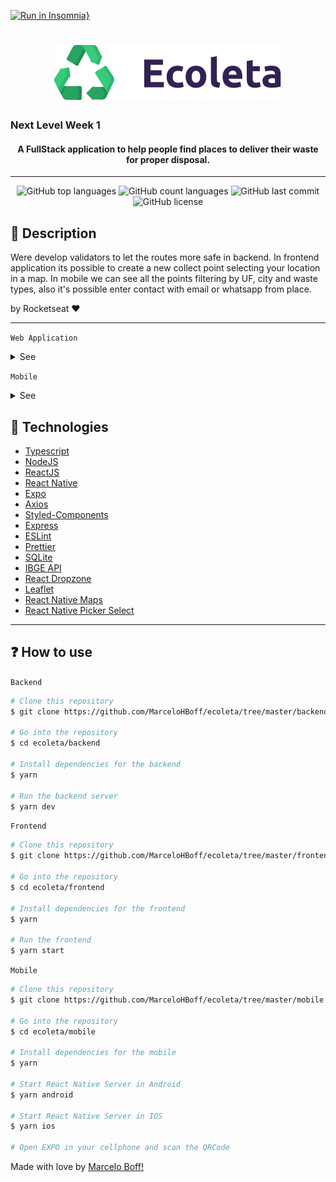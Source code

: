 [![Run in Insomnia}](https://insomnia.rest/images/run.svg)](https://insomnia.rest/run/?label=Ecoleta&uri=https%3A%2F%2Fraw.githubusercontent.com%2FMarceloHBoff%2Fecoleta%2Fmaster%2Finsomnia.json)

<h1 align="center">
  <img src="./.github/assets/logo.svg" alt="Ecoleta" />
</h1>

<h3>Next Level Week 1
  <h4 align="center">
    A FullStack application to help people find places to deliver their waste for proper disposal.
  </h4>
</h3>

---

<p align="center">
  <img alt="GitHub top languages" src="https://img.shields.io/github/languages/top/MarceloHBoff/ecoleta.svg">

  <img alt="GitHub count languages" src="https://img.shields.io/github/languages/count/MarceloHBoff/ecoleta.svg">

  <img alt="GitHub last commit" src="https://img.shields.io/github/last-commit/MarceloHBoff/ecoleta.svg">

  <img alt="GitHub license" src="https://img.shields.io/github/license/MarceloHBoff/ecoleta.svg">
</p>

<h2>📔 Description</h2>

Were develop validators to let the routes more safe in backend. In frontend application its possible to create a new
collect point selecting your location in a map. In mobile we can see all the points filtering by UF, city and waste types, also it's possible enter contact with email or whatsapp from place.

by Rocketseat ❤️

---

`Web Application`

<details>
  <summary>See</summary>

![Frontend](.github/assets/frontend.gif)

</details>

`Mobile`

<details>
  <summary>See</summary>

![Mobile](.github/assets/mobile.gif)

</details>

<h2>🚀 Technologies</h2>

- [Typescript](https://www.typescriptlang.org/)
- [NodeJS](https://nodejs.org)
- [ReactJS](https://reactjs.org/)
- [React Native](https://facebook.github.io/react-native/)
- [Expo](https://expo.io/)
- [Axios](https://github.com/axios/axios)
- [Styled-Components](https://styled-components.com/)
- [Express](https://expressjs.com/pt-br/)
- [ESLint](https://eslint.org/)
- [Prettier](https://prettier.io/)
- [SQLite](https://www.sqlite.org/index.html)
- [IBGE API](https://servicodados.ibge.gov.br/api/docs)
- [React Dropzone](https://react-dropzone.js.org/)
- [Leaflet](https://leafletjs.com/)
- [React Native Maps](https://www.npmjs.com/package/react-native-maps)
- [React Native Picker Select](https://www.npmjs.com/package/react-native-picker-select)

---

<h2>❓ How to use</h2>

`Backend`

```bash
# Clone this repository
$ git clone https://github.com/MarceloHBoff/ecoleta/tree/master/backend

# Go into the repository
$ cd ecoleta/backend

# Install dependencies for the backend
$ yarn

# Run the backend server
$ yarn dev
```

`Frontend`

```bash
# Clone this repository
$ git clone https://github.com/MarceloHBoff/ecoleta/tree/master/frontend

# Go into the repository
$ cd ecoleta/frontend

# Install dependencies for the frontend
$ yarn

# Run the frontend
$ yarn start
```

`Mobile`

```bash
# Clone this repository
$ git clone https://github.com/MarceloHBoff/ecoleta/tree/master/mobile

# Go into the repository
$ cd ecoleta/mobile

# Install dependencies for the mobile
$ yarn

# Start React Native Server in Android
$ yarn android

# Start React Native Server in IOS
$ yarn ios

# Open EXPO in your cellphone and scan the QRCode
```

Made with love by [Marcelo Boff!](https://www.linkedin.com/in/marcelo-boff)
